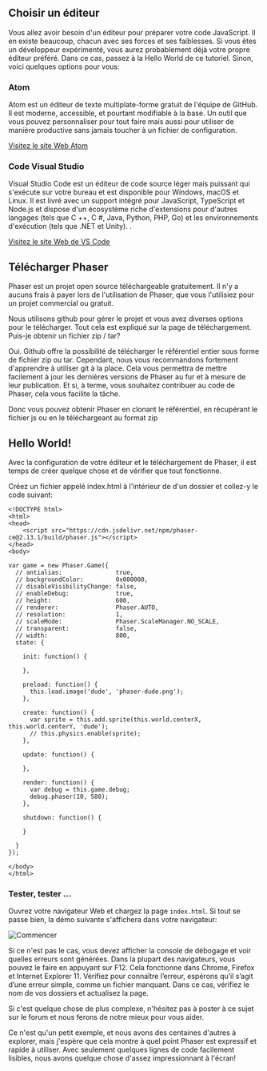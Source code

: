 ## Choisir un éditeur

Vous allez avoir besoin d'un éditeur pour préparer votre code JavaScript. Il en existe beaucoup, chacun avec ses forces et ses faiblesses. Si vous êtes un développeur expérimenté, vous aurez probablement déjà votre propre éditeur préféré. Dans ce cas, passez à la Hello World de ce tutoriel. Sinon, voici quelques options pour vous:

### Atom

Atom est un éditeur de texte multiplate-forme gratuit de l'équipe de GitHub. Il est moderne, accessible, et pourtant modifiable à la base. Un outil que vous pouvez personnaliser pour tout faire mais aussi pour utiliser de manière productive sans jamais toucher à un fichier de configuration.

[Visitez le site Web Atom](https://atom.io/)

### Code Visual Studio

Visual Studio Code est un éditeur de code source léger mais puissant qui s'exécute sur votre bureau et est disponible pour Windows, macOS et Linux. Il est livré avec un support intégré pour JavaScript, TypeScript et Node.js et dispose d'un écosystème riche d'extensions pour d'autres langages (tels que C ++, C #, Java, Python, PHP, Go) et les environnements d'exécution (tels que .NET et Unity). .

[Visitez le site Web de VS Code](https://code.visualstudio.com/)

## Télécharger Phaser

Phaser est un projet open source téléchargeable gratuitement. Il n'y a aucuns frais à payer lors de l'utilisation de Phaser, que vous l'utilisiez pour un projet commercial ou gratuit.

Nous utilisons github pour gérer le projet et vous avez diverses options pour le télécharger. Tout cela est expliqué sur la page de téléchargement.
Puis-je obtenir un fichier zip / tar?

Oui. Github offre la possibilité de télécharger le référentiel entier sous forme de fichier zip ou tar. Cependant, nous vous recommandons fortement d'apprendre à utiliser git à la place. Cela vous permettra de mettre facilement à jour les dernières versions de Phaser au fur et à mesure de leur publication. Et si, à terme, vous souhaitez contribuer au code de Phaser, cela vous facilite la tâche.

Donc vous pouvez obtenir Phaser en clonant le référentiel, en récupérant le fichier js ou en le téléchargeant au format zip

## Hello World!

Avec la configuration de votre éditeur et le téléchargement de Phaser, il est temps de créer quelque chose et de vérifier que tout fonctionne.

Créez un fichier appelé index.html à l'intérieur de d'un dossier et collez-y le code suivant:

```
<!DOCTYPE html>
<html>
<head>
    <script src="https://cdn.jsdelivr.net/npm/phaser-ce@2.13.1/build/phaser.js"></script>
</head>
<body>

var game = new Phaser.Game({
  // antialias:               true,
  // backgroundColor:         0x000000,
  // disableVisibilityChange: false,
  // enableDebug:             true,
  // height:                  600,
  // renderer:                Phaser.AUTO,
  // resolution:              1,
  // scaleMode:               Phaser.ScaleManager.NO_SCALE,
  // transparent:             false,
  // width:                   800,
  state: {

    init: function() {

    },

    preload: function() {
      this.load.image('dude', 'phaser-dude.png');
    },

    create: function() {
      var sprite = this.add.sprite(this.world.centerX, this.world.centerY, 'dude');
      // this.physics.enable(sprite);
    },

    update: function() {

    },

    render: function() {
      var debug = this.game.debug;
      debug.phaser(10, 580);
    },

    shutdown: function() {

    }

  }
});

</body>
</html>
```
### Tester, tester ...

Ouvrez votre navigateur Web et chargez la page `index.html`. Si tout se passe bien, la démo suivante s'affichera dans votre navigateur:

![Commencer](../../content/images/getting-started.png)

Si ce n'est pas le cas, vous devez afficher la console de débogage et voir quelles erreurs sont générées. Dans la plupart des navigateurs, vous pouvez le faire en appuyant sur F12. Cela fonctionne dans Chrome, Firefox et Internet Explorer 11. Vérifiez pour connaître l’erreur, espérons qu’il s’agit d’une erreur simple, comme un fichier manquant. Dans ce cas, vérifiez le nom de vos dossiers et actualisez la page.

Si c'est quelque chose de plus complexe, n'hésitez pas à poster à ce sujet sur le forum et nous ferons de notre mieux pour vous aider.

Ce n'est qu'un petit exemple, et nous avons des centaines d'autres à explorer, mais j'espère que cela montre à quel point Phaser est expressif et rapide à utiliser. Avec seulement quelques lignes de code facilement lisibles, nous avons quelque chose d'assez impressionnant à l'écran!
